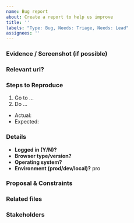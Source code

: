 ```yaml
---
name: Bug report
about: Create a report to help us improve
title: ''
labels: "Type: Bug, Needs: Triage, Needs: Lead"
assignees: ''
---
```


<!-- What problem are we solving? What does the experience look like today? What are the symptoms? -->

### Evidence / Screenshot (if possible)

### Relevant url?
<!-- `https://openlibrary.org/...` -->

### Steps to Reproduce
<!-- What steps caused you to find the bug? -->
1. Go to ...
2. Do ...

<!-- What actually happened after these steps? What did you expect to happen? -->
* Actual:
* Expected:

### Details

- **Logged in (Y/N)?**
- **Browser type/version?**
- **Operating system?**
- **Environment (prod/dev/local)?** pro
<!-- If not sure, put prod -->

### Proposal & Constraints
<!-- What is the proposed solution / implementation? Is there a precedent of this approach succeeding elsewhere? -->

### Related files
<!-- Files related to this issue; this is super useful for new contributors who might want to help! If you're not sure, leave this blank; a maintainer will add them. -->

### Stakeholders
<!-- @ tag stakeholders of this bug -->
